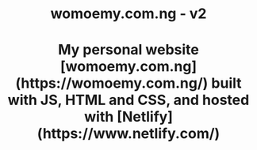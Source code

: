 <h1 align="center">
    womoemy.com.ng - v2
<h1>
<p align="center">
    My personal website [womoemy.com.ng](https://womoemy.com.ng/)
    built with JS, HTML and CSS, 
    and hosted with [Netlify](https://www.netlify.com/)
</p>
